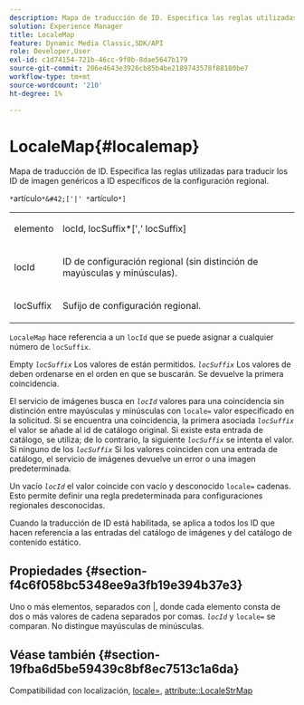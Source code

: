 ```yaml
---
description: Mapa de traducción de ID. Especifica las reglas utilizadas para traducir los ID de imagen genéricos a ID específicos de la configuración regional.
solution: Experience Manager
title: LocaleMap
feature: Dynamic Media Classic,SDK/API
role: Developer,User
exl-id: c1d74154-721b-46cc-9f0b-8dae5647b179
source-git-commit: 206e4643e3926cb85b4be2189743578f88180be7
workflow-type: tm+mt
source-wordcount: '210'
ht-degree: 1%

---
```


# LocaleMap{#localemap}

Mapa de traducción de ID. Especifica las reglas utilizadas para traducir los ID de imagen genéricos a ID específicos de la configuración regional.

`*`artículo`*&#42;['|' *`artículo`*]`

<table id="simpletable_A6DD1A28F8ED4178A8ADDB2F3AEFC402"> 
 <tr class="strow"> 
  <td class="stentry"> <p><span class="varname"> elemento</span> </p></td> 
  <td class="stentry"> <p><span class="varname"> locId</span>,<span class="varname"> locSuffix</span>*[','<span class="varname"> locSuffix</span>] </p></td> 
 </tr> 
 <tr class="strow"> 
  <td class="stentry"> <p><span class="varname"> locId</span> </p></td> 
  <td class="stentry"> <p>ID de configuración regional (sin distinción de mayúsculas y minúsculas). </p></td> 
 </tr> 
 <tr class="strow"> 
  <td class="stentry"> <p><span class="varname"> locSuffix</span> </p></td> 
  <td class="stentry"> <p>Sufijo de configuración regional. </p></td> 
 </tr> 
</table>

`LocaleMap` hace referencia a un `locId` que se puede asignar a cualquier número de `locSuffix`.

Empty *`locSuffix`* Los valores de están permitidos. *`locSuffix`* Los valores de deben ordenarse en el orden en que se buscarán. Se devuelve la primera coincidencia.

El servicio de imágenes busca en *`locId`* valores para una coincidencia sin distinción entre mayúsculas y minúsculas con `locale=` valor especificado en la solicitud. Si se encuentra una coincidencia, la primera asociada *`locSuffix`* el valor se añade al id de catálogo original. Si existe esta entrada de catálogo, se utiliza; de lo contrario, la siguiente *`locSuffix`* se intenta el valor. Si ninguno de los *`locSuffix`* Si los valores coinciden con una entrada de catálogo, el servicio de imágenes devuelve un error o una imagen predeterminada.

Un vacío *`locId`* el valor coincide con vacío y desconocido `locale=` cadenas. Esto permite definir una regla predeterminada para configuraciones regionales desconocidas.

Cuando la traducción de ID está habilitada, se aplica a todos los ID que hacen referencia a las entradas del catálogo de imágenes y del catálogo de contenido estático.

## Propiedades {#section-f4c6f058bc5348ee9a3fb19e394b37e3}

Uno o más elementos, separados con |, donde cada elemento consta de dos o más valores de cadena separados por comas. *`locId`* y `locale=` se comparan. No distingue mayúsculas de minúsculas.

## Véase también {#section-19fba6d5be59439c8bf8ec7513c1a6da}

Compatibilidad con localización, [locale=](../../../../../is-api/http-ref/image-serving-api-ref/c-http-protocol-reference/c-command-reference/r-locale.md#reference-8a846b2fbc004a12821b956ed3b25cfb), [attribute::LocaleStrMap](../../../../../is-api/image-catalog/image-serving-api-ref/c-image-catalog-reference/c-attributes-reference/r-localestrmap.md#reference-98c42070a4bc4baf92537132be2b5b1e)
